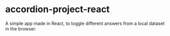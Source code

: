 # accordion-project-react

A simple app made in React, to toggle different answers from a local dataset in the browser.

